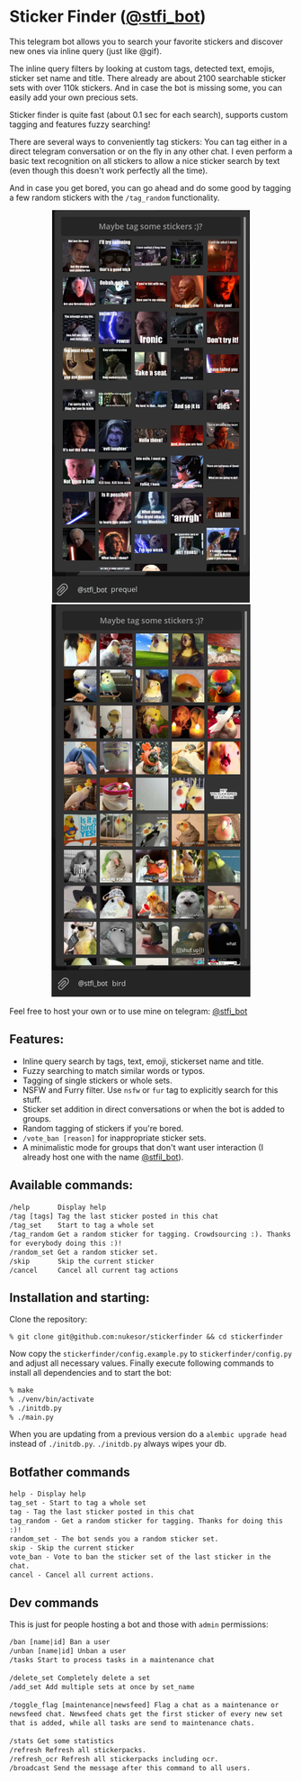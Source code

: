 # Sticker Finder ([@stfi_bot](https://t.me/stfi_bot))

This telegram bot allows you to search your favorite stickers and discover new ones via inline query (just like @gif).

The inline query filters by looking at custom tags, detected text, emojis, sticker set name and title.
There already are about 2100 searchable sticker sets with over 110k stickers. And in case the bot is missing some, you can easily add your own precious sets.

Sticker finder is quite fast (about 0.1 sec for each search), supports custom tagging and features fuzzy searching!

There are several ways to conveniently tag stickers: You can tag either in a direct telegram conversation or on the fly in any other chat.
I even perform a basic text recognition on all stickers to allow a nice sticker search by text (even though this doesn't work perfectly all the time).

And in case you get bored, you can go ahead and do some good by tagging a few random stickers with the `/tag_random` functionality.

<p align="center">
    <img src="https://raw.githubusercontent.com/Nukesor/images/master/sticker_finder1.png">
    <img src="https://raw.githubusercontent.com/Nukesor/images/master/sticker_finder2.png">
</p>

Feel free to host your own or to use mine on telegram: [@stfi_bot](https://t.me/stfi_bot)

## Features:

- Inline query search by tags, text, emoji, stickerset name and title.
- Fuzzy searching to match similar words or typos.
- Tagging of single stickers or whole sets.
- NSFW and Furry filter. Use `nsfw` or `fur` tag to explicitly search for this stuff.
- Sticker set addition in direct conversations or when the bot is added to groups.
- Random tagging of stickers if you're bored.
- `/vote_ban [reason]` for inappropriate sticker sets.
- A minimalistic mode for groups that don't want user interaction (I already host one with the name [@stfil_bot](https://t.me/stfil_bot)).


## Available commands:

    /help       Display help
    /tag [tags] Tag the last sticker posted in this chat
    /tag_set    Start to tag a whole set
    /tag_random Get a random sticker for tagging. Crowdsourcing :). Thanks for everybody doing this :)!
    /random_set Get a random sticker set.
    /skip       Skip the current sticker
    /cancel     Cancel all current tag actions


## Installation and starting:

Clone the repository: 

    % git clone git@github.com:nukesor/stickerfinder && cd stickerfinder

Now copy the `stickerfinder/config.example.py` to `stickerfinder/config.py` and adjust all necessary values.
Finally execute following commands to install all dependencies and to start the bot:

    % make
    % ./venv/bin/activate
    % ./initdb.py
    % ./main.py


When you are updating from a previous version do a `alembic upgrade head` instead of `./initdb.py`. `./initdb.py` always wipes your db.

## Botfather commands

    help - Display help
    tag_set - Start to tag a whole set
    tag - Tag the last sticker posted in this chat
    tag_random - Get a random sticker for tagging. Thanks for doing this :)!
    random_set - The bot sends you a random sticker set.
    skip - Skip the current sticker
    vote_ban - Vote to ban the sticker set of the last sticker in the chat.
    cancel - Cancel all current actions.


## Dev commands
This is just for people hosting a bot and those with `admin` permissions:

    /ban [name|id] Ban a user
    /unban [name|id] Unban a user
    /tasks Start to process tasks in a maintenance chat

    /delete_set Completely delete a set
    /add_set Add multiple sets at once by set_name

    /toggle_flag [maintenance|newsfeed] Flag a chat as a maintenance or newsfeed chat. Newsfeed chats get the first sticker of every new set that is added, while all tasks are send to maintenance chats.

    /stats Get some statistics
    /refresh Refresh all stickerpacks.
    /refresh_ocr Refresh all stickerpacks including ocr.
    /broadcast Send the message after this command to all users.
